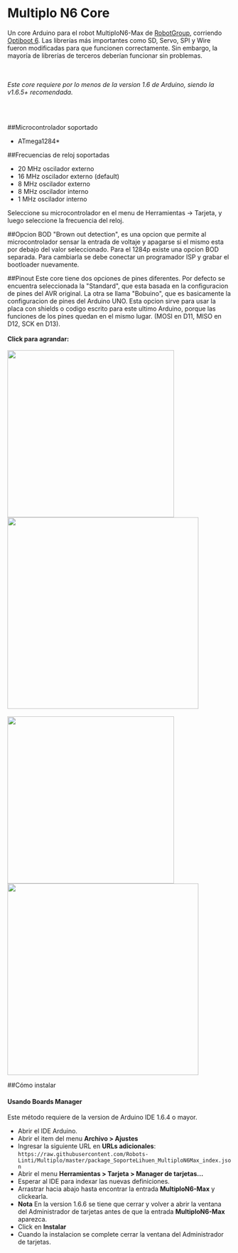 # Multiplo N6 Core

Un core Arduino para el robot MultiploN6-Max de [RobotGroup](www.robotgroup.com.ar), corriendo [Optiboot 6](https://github.com/Optiboot/optiboot). Las librerías más importantes como SD, Servo, SPI y Wire fueron modificadas para que funcionen correctamente. Sin embargo, la mayoría de librerías de terceros deberían funcionar sin problemas.

<br/> <br/>
_Este core requiere por lo menos de la version 1.6 de Arduino, siendo la v1.6.5+ recomendada._
<br/>

<br/> <br/>

##Microcontrolador soportado
* ATmega1284*

##Frecuencias de reloj soportadas
* 20 MHz oscilador externo
* 16 MHz oscilador externo (default)
* 8 MHz oscilador externo
* 8 MHz oscilador interno
* 1 MHz oscilador interno

Seleccione su microcontrolador en el menu de Herramientas -> Tarjeta, y luego seleccione la frecuencia del reloj.

##Opcion BOD
"Brown out detection", es una opcion que permite al microcontrolador sensar la entrada de voltaje y apagarse si el mismo esta por debajo del valor seleccionado. Para el 1284p existe una opcion BOD separada. Para cambiarla se debe conectar un programador ISP y grabar el bootloader nuevamente.

##Pinout
Este core tiene dos opciones de pines diferentes. Por defecto se encuentra seleccionada la "Standard", que esta basada en la configuracion de pines del AVR original. La otra se llama "Bobuino", que es basicamente la configuracion de pines del Arduino UNO. Esta opcion sirve para usar la placa con shields o codigo escrito para este ultimo Arduino, porque las funciones de los pines quedan en el mismo lugar. (MOSI en D11, MISO en D12, SCK en D13).</br> </br>
<b>Click para agrandar:</b>
</br> </br>
<img src="http://i.imgur.com/hZGMRwH.png" width="375"> <img src="http://i.imgur.com/9cpfTGl.png" width="430">
</br> </br>
<img src="http://i.imgur.com/PF1HWho.png" width="375"> <img src="http://i.imgur.com/fHC5LQK.png" width="430">

##Cómo instalar
#### Usando Boards Manager
Este método requiere de la version de Arduino IDE 1.6.4 o mayor.
* Abrir el IDE Arduino.
* Abrir el item del menu **Archivo > Ajustes**
* Ingresar la siguiente URL en **URLs adicionales**:
`https://raw.githubusercontent.com/Robots-Linti/Multiplo/master/package_SoporteLihuen_MultiploN6Max_index.json`
* Abrir el menu **Herramientas > Tarjeta > Manager de tarjetas...**
* Esperar al IDE para indexar las nuevas definiciones.
* Arrastrar hacia abajo hasta encontrar la entrada **MultiploN6-Max** y clickearla.
* **Nota** En la version 1.6.6 se tiene que cerrar y volver a abrir la ventana del Administrador de tarjetas antes de que la entrada **MultiploN6-Max** aparezca.
* Click en **Instalar**
* Cuando la instalacion se complete cerrar la ventana del Administrador de tarjetas.

